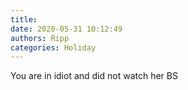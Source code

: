 ```yaml
---
title: 
date: 2020-05-31 10:12:49
authors: Ripp
categories: Holiday
---
```


 You are in idiot and did not watch her BS